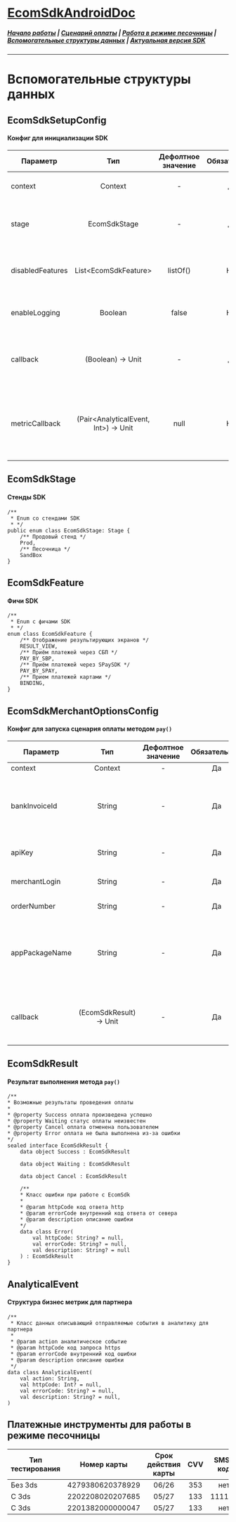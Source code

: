 # [EcomSdkAndroidDoc](https://sdkpay.github.io/EcomSdkAndroidDoc)

##### [Начало работы](https://sdkpay.github.io/EcomSdkAndroidDoc/start) | [Сценарий оплаты](https://sdkpay.github.io/EcomSdkAndroidDoc/payment_script) | [Работа в режиме песочницы](https://sdkpay.github.io/EcomSdkAndroidDoc/sandbox_mode) | [Вспомогательные структуры данных](https://sdkpay.github.io/EcomSdkAndroidDoc/data_structures) | [Актуальная версия SDK](https://sdkpay.github.io/EcomSdkAndroidDoc/version)
---

# Вспомогательные структуры данных

## EcomSdkSetupConfig

#### Конфиг для инициализации SDK

|Параметр|Тип|Дефолтное значение|Обязательный|Описание|
|---|:---:|:---:|:---:|---|
|context|Context|-|Да|Context или ApplicationContext приложения|
|stage|EcomSdkStage|-|Да|Список стендов для работы с EcomSdk.<br>Структура [EcomSdkStage](https://sdkpay.github.io/EcomSdkAndroidDoc/data_structures#ecomsdkstage)|
|disabledFeatures|List\<EcomSdkFeature\>|listOf()|Нет|Список выключенных features.<br>Структура [EcomSdkFeature](https://sdkpay.github.io/EcomSdkAndroidDoc/data_structures#ecomsdkfeature)|
|enableLogging|Boolean|false|Нет|Флаг включенного логирования для партнера|
|callback|(Boolean) -> Unit|-|Да|Блок, отрабатыващий после настройки SDK. Корректное значение колбэка true|
|metricCallback|(Pair<AnalyticalEvent, Int>) -> Unit|null|Нет|Блок, отбрасывающий аналитические бизнес метрики при прохождении сценария SDK.<br>Структура [AnalyticalEvent](https://sdkpay.github.io/EcomSdkAndroidDoc/data_structures#analyticalevent)|

## EcomSdkStage

#### Стенды SDK

```
/**
 * Enum со стендами SDK
 * */
public enum class EcomSdkStage: Stage {
    /** Продовый стенд */
    Prod,
    /** Песочница */
    SandBox
}
```

## EcomSdkFeature

#### Фичи SDK

```
/**
 * Enum с фичами SDK
 * */
enum class EcomSdkFeature {
    /** Отображение результирующих экранов */
    RESULT_VIEW,
    /** Приём платежей через СБП */
    PAY_BY_SBP,
    /** Приём платежей через SPaySDK */
    PAY_BY_SPAY,
    /** Прием платежей картами */
    BINDING,
}
```

## EcomSdkMerchantOptionsConfig

#### Конфиг для запуска сценария оплаты методом `pay()`

|Параметр|Тип|Дефолтное значение|Обязательный|Описание|
|---|:---:|:---:|:---:|---|
|context|Context|-|Да|ActivityContext приложения|
|bankInvoiceId|String|-|Да|Уникальный идентификатор заказа в Платежном шлюзе Банка. Необходимо передавать значение sbolBankInvoiceId из ответа на Запрос регистрации заказа|
|apiKey|String|-|Да|Ключ для работы с сервисами платежного шлюза через SDK|
|merchantLogin|String|-|Да|Логин для работы с сервисами платежного шлюза|
|orderNumber|String|-|Да|Уникальный идентификатор заказа в системе Партнера|
|appPackageName|String|-|Да|Package (BuildConfig.APPLICATION_ID) приложения, по которому необходимо вернуть Плательщика в приложение Партнера, после аутентификации в СберБанк Онлайн|
|callback|(EcomSdkResult) -> Unit|-|Да|Блок, отрабатыващий после завершения сценария оплаты Плательщиком, возвращающий результат оплаты.<br>Структура [EcomSdkResult](https://sdkpay.github.io/EcomSdkAndroidDoc/data_structures#ecomsdkresult)|

## EcomSdkResult

#### Результат выполнения метода `pay()`

```
/**
* Возможные результаты проведения оплаты
*
* @property Success оплата произведена успешно
* @property Waiting статус оплаты неизвестен
* @property Cancel оплата отменена пользователем
* @property Error оплата не была выполнена из-за ошибки
*/
sealed interface EcomSdkResult {
    data object Success : EcomSdkResult

    data object Waiting : EcomSdkResult

    data object Cancel : EcomSdkResult

    /**
    * Класс ошибки при работе с EcomSdk
    *
    * @param httpCode код ответа http
    * @param errorCode внутренний код ответа от севера
    * @param description описание ошибки
    */
    data class Error(
        val httpCode: String? = null,
        val errorCode: String? = null,
        val description: String? = null
    ) : EcomSdkResult
} 
```

## AnalyticalEvent

#### Структура бизнес метрик для партнера
```
/**
 * Класс данных описывающий отправляемые события в аналитику для партнера
 *
 * @param action аналитическое событие
 * @param httpCode код запроса https
 * @param errorCode внутренний код ошибки
 * @param description описание ошибки
 */
data class AnalyticalEvent(
    val action: String,
    val httpCode: Int? = null,
    val errorCode: String? = null,
    val description: String? = null,
)
```

## Платежные инструменты для работы в режиме песочницы

| Тип тестирования | Номер карты | Срок действия карты | CVV |  SMS-код | Пароль |
| --- |:---:|:---:|:---:|:---:|:---:|
| Без 3ds | 4279380620378929 | 06/26 | 353 | нет | нет |
| С 3ds | 2202208020207685 | 05/27 | 133 | 111111 | нет |
| С 3ds | 2201382000000047 | 05/27 | 133 | нет | 1qwezxc |
